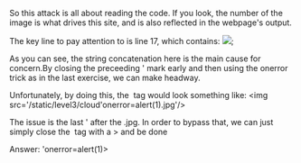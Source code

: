 So this attack is all about reading the code. If you look, the number of the image is what drives this site, and is also reflected in the webpage's output. 

The key line to pay attention to is line 17, which contains:
<img src='/static/level3/cloud" + num + ".jpg' />;

As you can see, the string concatenation here is the main cause for concern.By closing the preceeding ' mark early and then using the onerror trick as in the last exercise, we can make headway.

Unfortunately, by doing this, the <img> tag would look something like:
<img src='/static/level3/cloud'onerror=alert(1).jpg'/>

The issue is the last ' after the .jpg. In order to bypass that, we can just simply close the <img> tag with a > and be done

Answer: 'onerror=alert(1)>
